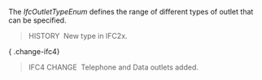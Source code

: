 ﻿The _IfcOutletTypeEnum_ defines the range of different types of outlet that can be specified.

> HISTORY&nbsp; New type in IFC2x.

{ .change-ifc4}
> IFC4 CHANGE&nbsp; Telephone and Data outlets added.
